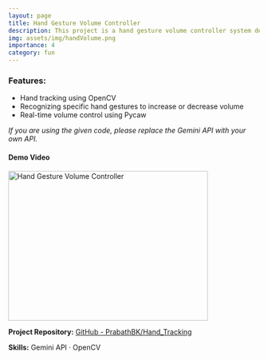 ```yaml
---
layout: page
title: Hand Gesture Volume Controller
description: This project is a hand gesture volume controller system developed using OpenCV and Pycaw. The system allows you to control the volume of your computer using hand gestures.
img: assets/img/handVolume.png
importance: 4
category: fun
---
```

### Features:
- Hand tracking using OpenCV
- Recognizing specific hand gestures to increase or decrease volume
- Real-time volume control using Pycaw

*If you are using the given code, please replace the Gemini API with your own API.*

<div class="text-center">
    <div class="caption text-end">
        <h4>Demo Video</h4>
    </div>
    <div class="row justify-content-center">
        <div class="col-sm mt-3 mt-md-0">
            <a href="https://youtu.be/tAk_KTXQla4" target="_blank" rel="noopener noreferrer">
                <img src="{{ site.baseurl }}/assets/img/handVolume.png" alt="Hand Gesture Volume Controller" class="img-fluid rounded z-depth-1" width="400" height="300">
            </a>
        </div>
    </div>
</div>


**Project Repository:** [GitHub - PrabathBK/Hand_Tracking](https://github.com/PrabathBK/Hand_Tracking)

**Skills:** Gemini API · OpenCV